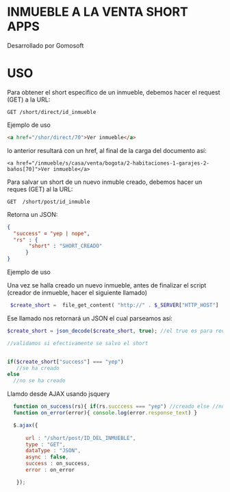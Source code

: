 INMUEBLE A LA VENTA SHORT APPS
==============================


Desarrollado por Gomosoft




USO
===


Para obtener el short especifico de un inmueble, debemos hacer el request (GET) a la URL:

```
GET /short/direct/id_inmueble
```

Ejemplo de uso

```html
<a href="/shor/direct/70">Ver inmueble</a>
```


lo anterior resultará con un href, al final de la carga del documento así:

```
<a href="/inmueble/s/casa/venta/bogota/2-habitaciones-1-garajes-2-baños[70]">Ver inmueble</a>
```



Para salvar un short de un nuevo inmuble creado, debemos hacer un reques (GET) al la URL:

```
GET  /short/post/id_inmuble
```

Retorna un JSON:


```json
{
  "success" = "yep | nope",
  "rs" : {
  	   "short" : "SHORT_CREADO"
      }	
}
```


Ejemplo de uso

Una vez se halla creado un nuevo inmueble, antes de finalizar el script (creador de inmueble, hacer el siguiente llamado)


```php
 $create_short =  file_get_content( "http://" . $_SERVER["HTTP_HOST"]  . "/short/post/CAMBIAR_ESTO_POR_EL_ID_DEL_INMUEBLE_CREADO");
```

Ese llamado nos retornará un JSON el cual parseamos así:


```php
$create_short = json_decode($create_short, true); //el true es para recibir el JSON en un array y no en un std_class

//validamos si efectivamente se salvo el short


if($create_short["success"] === "yep")
   //se ha creado 
else
  //no se ha creado 

```

Llamdo desde AJAX usando jsquery


```javascript
  function on_success(rs){ if(rs.succcess === "yep") //creado else //no creado }
  function on_error(error){ console.log(error.response_text) }

  $.ajax({
     
      url : "/short/post/ID_DEL_INMUEBLE",
      type : "GET",
      dataType : "JSON",
      async : false,
      success : on_success,
      error : on_error

   });
```


